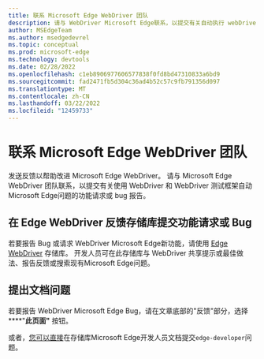 ```yaml
---
title: 联系 Microsoft Edge WebDriver 团队
description: 请与 WebDriver Microsoft Edge联系，以提交有关自动执行 webDriver 操作的功能请求或Microsoft Edge。
author: MSEdgeTeam
ms.author: msedgedevrel
ms.topic: conceptual
ms.prod: microsoft-edge
ms.technology: devtools
ms.date: 02/28/2022
ms.openlocfilehash: c1eb8906977606577838f0fd8bd47310833a6bd9
ms.sourcegitcommit: fad2471fb5d304c36ad4b52c57c9fb791356d097
ms.translationtype: MT
ms.contentlocale: zh-CN
ms.lasthandoff: 03/22/2022
ms.locfileid: "12459733"
---
```

# <a name="contact-the-microsoft-edge-webdriver-team"></a>联系 Microsoft Edge WebDriver 团队

发送反馈以帮助改进 Microsoft Edge WebDriver。  请与 Microsoft Edge WebDriver 团队联系，以提交有关使用 WebDriver 和 WebDriver 测试框架自动Microsoft Edge问题的功能请求或 bug 报告。


<!-- ====================================================================== -->
## <a name="submit-feature-requests-or-bugs-in-the-edge-webdriver-feedback-repo"></a>在 Edge WebDriver 反馈存储库提交功能请求或 Bug

若要报告 Bug 或请求 WebDriver Microsoft Edge新功能，请使用 [Edge WebDriver](https://github.com/MicrosoftEdge/EdgeWebDriver) 存储库。  开发人员可在此存储库与 WebDriver 共享提示或最佳做法、报告反馈或搜索现有Microsoft Edge问题。


<!-- ====================================================================== -->
## <a name="file-a-documentation-issue"></a>提出文档问题

若要报告 WebDriver Microsoft Edge Bug，请在文章底部的"反馈"部分，选择****"**此页面"** 按钮。

或者，[您可以直接](https://github.com/MicrosoftDocs/edge-developer/issues/new?title=[Edge%20WebDriver%20Docs%20Feedback])在存储库Microsoft Edge开发人员文档提交`edge-developer`问题。
